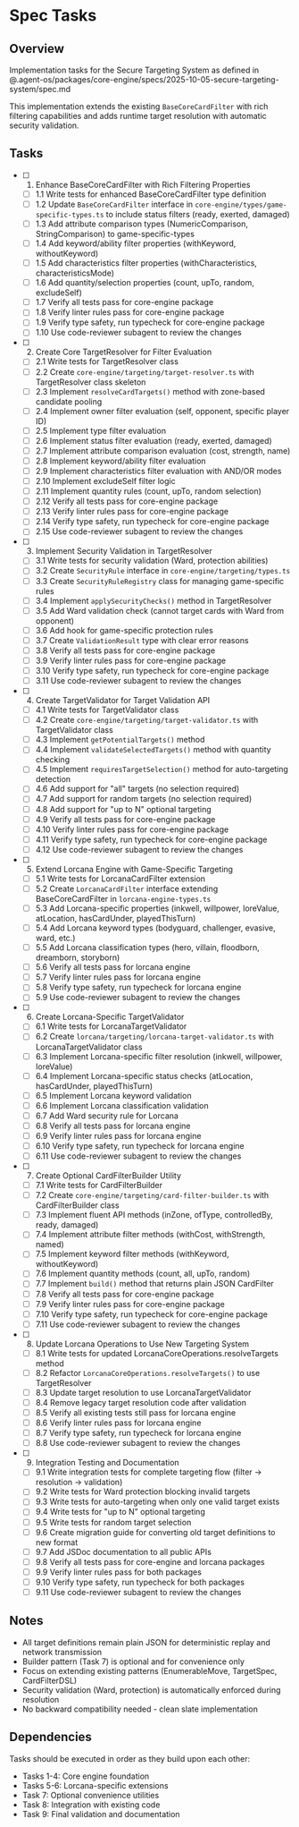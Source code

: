 # Spec Tasks

## Overview

Implementation tasks for the Secure Targeting System as defined in @.agent-os/packages/core-engine/specs/2025-10-05-secure-targeting-system/spec.md

This implementation extends the existing `BaseCoreCardFilter` with rich filtering capabilities and adds runtime target resolution with automatic security validation.

## Tasks

- [ ] 1. Enhance BaseCoreCardFilter with Rich Filtering Properties
  - [ ] 1.1 Write tests for enhanced BaseCoreCardFilter type definition
  - [ ] 1.2 Update `BaseCoreCardFilter` interface in `core-engine/types/game-specific-types.ts` to include status filters (ready, exerted, damaged)
  - [ ] 1.3 Add attribute comparison types (NumericComparison, StringComparison) to game-specific-types
  - [ ] 1.4 Add keyword/ability filter properties (withKeyword, withoutKeyword)
  - [ ] 1.5 Add characteristics filter properties (withCharacteristics, characteristicsMode)
  - [ ] 1.6 Add quantity/selection properties (count, upTo, random, excludeSelf)
  - [ ] 1.7 Verify all tests pass for core-engine package
  - [ ] 1.8 Verify linter rules pass for core-engine package
  - [ ] 1.9 Verify type safety, run typecheck for core-engine package
  - [ ] 1.10 Use code-reviewer subagent to review the changes

- [ ] 2. Create Core TargetResolver for Filter Evaluation
  - [ ] 2.1 Write tests for TargetResolver class
  - [ ] 2.2 Create `core-engine/targeting/target-resolver.ts` with TargetResolver class skeleton
  - [ ] 2.3 Implement `resolveCardTargets()` method with zone-based candidate pooling
  - [ ] 2.4 Implement owner filter evaluation (self, opponent, specific player ID)
  - [ ] 2.5 Implement type filter evaluation
  - [ ] 2.6 Implement status filter evaluation (ready, exerted, damaged)
  - [ ] 2.7 Implement attribute comparison evaluation (cost, strength, name)
  - [ ] 2.8 Implement keyword/ability filter evaluation
  - [ ] 2.9 Implement characteristics filter evaluation with AND/OR modes
  - [ ] 2.10 Implement excludeSelf filter logic
  - [ ] 2.11 Implement quantity rules (count, upTo, random selection)
  - [ ] 2.12 Verify all tests pass for core-engine package
  - [ ] 2.13 Verify linter rules pass for core-engine package
  - [ ] 2.14 Verify type safety, run typecheck for core-engine package
  - [ ] 2.15 Use code-reviewer subagent to review the changes

- [ ] 3. Implement Security Validation in TargetResolver
  - [ ] 3.1 Write tests for security validation (Ward, protection abilities)
  - [ ] 3.2 Create `SecurityRule` interface in `core-engine/targeting/types.ts`
  - [ ] 3.3 Create `SecurityRuleRegistry` class for managing game-specific rules
  - [ ] 3.4 Implement `applySecurityChecks()` method in TargetResolver
  - [ ] 3.5 Add Ward validation check (cannot target cards with Ward from opponent)
  - [ ] 3.6 Add hook for game-specific protection rules
  - [ ] 3.7 Create `ValidationResult` type with clear error reasons
  - [ ] 3.8 Verify all tests pass for core-engine package
  - [ ] 3.9 Verify linter rules pass for core-engine package
  - [ ] 3.10 Verify type safety, run typecheck for core-engine package
  - [ ] 3.11 Use code-reviewer subagent to review the changes

- [ ] 4. Create TargetValidator for Target Validation API
  - [ ] 4.1 Write tests for TargetValidator class
  - [ ] 4.2 Create `core-engine/targeting/target-validator.ts` with TargetValidator class
  - [ ] 4.3 Implement `getPotentialTargets()` method
  - [ ] 4.4 Implement `validateSelectedTargets()` method with quantity checking
  - [ ] 4.5 Implement `requiresTargetSelection()` method for auto-targeting detection
  - [ ] 4.6 Add support for "all" targets (no selection required)
  - [ ] 4.7 Add support for random targets (no selection required)
  - [ ] 4.8 Add support for "up to N" optional targeting
  - [ ] 4.9 Verify all tests pass for core-engine package
  - [ ] 4.10 Verify linter rules pass for core-engine package
  - [ ] 4.11 Verify type safety, run typecheck for core-engine package
  - [ ] 4.12 Use code-reviewer subagent to review the changes

- [ ] 5. Extend Lorcana Engine with Game-Specific Targeting
  - [ ] 5.1 Write tests for LorcanaCardFilter extension
  - [ ] 5.2 Create `LorcanaCardFilter` interface extending BaseCoreCardFilter in `lorcana-engine-types.ts`
  - [ ] 5.3 Add Lorcana-specific properties (inkwell, willpower, loreValue, atLocation, hasCardUnder, playedThisTurn)
  - [ ] 5.4 Add Lorcana keyword types (bodyguard, challenger, evasive, ward, etc.)
  - [ ] 5.5 Add Lorcana classification types (hero, villain, floodborn, dreamborn, storyborn)
  - [ ] 5.6 Verify all tests pass for lorcana engine
  - [ ] 5.7 Verify linter rules pass for lorcana engine
  - [ ] 5.8 Verify type safety, run typecheck for lorcana engine
  - [ ] 5.9 Use code-reviewer subagent to review the changes

- [ ] 6. Create Lorcana-Specific TargetValidator
  - [ ] 6.1 Write tests for LorcanaTargetValidator
  - [ ] 6.2 Create `lorcana/targeting/lorcana-target-validator.ts` with LorcanaTargetValidator class
  - [ ] 6.3 Implement Lorcana-specific filter resolution (inkwell, willpower, loreValue)
  - [ ] 6.4 Implement Lorcana-specific status checks (atLocation, hasCardUnder, playedThisTurn)
  - [ ] 6.5 Implement Lorcana keyword validation
  - [ ] 6.6 Implement Lorcana classification validation
  - [ ] 6.7 Add Ward security rule for Lorcana
  - [ ] 6.8 Verify all tests pass for lorcana engine
  - [ ] 6.9 Verify linter rules pass for lorcana engine
  - [ ] 6.10 Verify type safety, run typecheck for lorcana engine
  - [ ] 6.11 Use code-reviewer subagent to review the changes

- [ ] 7. Create Optional CardFilterBuilder Utility
  - [ ] 7.1 Write tests for CardFilterBuilder
  - [ ] 7.2 Create `core-engine/targeting/card-filter-builder.ts` with CardFilterBuilder class
  - [ ] 7.3 Implement fluent API methods (inZone, ofType, controlledBy, ready, damaged)
  - [ ] 7.4 Implement attribute filter methods (withCost, withStrength, named)
  - [ ] 7.5 Implement keyword filter methods (withKeyword, withoutKeyword)
  - [ ] 7.6 Implement quantity methods (count, all, upTo, random)
  - [ ] 7.7 Implement `build()` method that returns plain JSON CardFilter
  - [ ] 7.8 Verify all tests pass for core-engine package
  - [ ] 7.9 Verify linter rules pass for core-engine package
  - [ ] 7.10 Verify type safety, run typecheck for core-engine package
  - [ ] 7.11 Use code-reviewer subagent to review the changes

- [ ] 8. Update Lorcana Operations to Use New Targeting System
  - [ ] 8.1 Write tests for updated LorcanaCoreOperations.resolveTargets method
  - [ ] 8.2 Refactor `LorcanaCoreOperations.resolveTargets()` to use TargetResolver
  - [ ] 8.3 Update target resolution to use LorcanaTargetValidator
  - [ ] 8.4 Remove legacy target resolution code after validation
  - [ ] 8.5 Verify all existing tests still pass for lorcana engine
  - [ ] 8.6 Verify linter rules pass for lorcana engine
  - [ ] 8.7 Verify type safety, run typecheck for lorcana engine
  - [ ] 8.8 Use code-reviewer subagent to review the changes

- [ ] 9. Integration Testing and Documentation
  - [ ] 9.1 Write integration tests for complete targeting flow (filter → resolution → validation)
  - [ ] 9.2 Write tests for Ward protection blocking invalid targets
  - [ ] 9.3 Write tests for auto-targeting when only one valid target exists
  - [ ] 9.4 Write tests for "up to N" optional targeting
  - [ ] 9.5 Write tests for random target selection
  - [ ] 9.6 Create migration guide for converting old target definitions to new format
  - [ ] 9.7 Add JSDoc documentation to all public APIs
  - [ ] 9.8 Verify all tests pass for core-engine and lorcana packages
  - [ ] 9.9 Verify linter rules pass for both packages
  - [ ] 9.10 Verify type safety, run typecheck for both packages
  - [ ] 9.11 Use code-reviewer subagent to review the changes

## Notes

- All target definitions remain plain JSON for deterministic replay and network transmission
- Builder pattern (Task 7) is optional and for convenience only
- Focus on extending existing patterns (EnumerableMove, TargetSpec, CardFilterDSL)
- Security validation (Ward, protection) is automatically enforced during resolution
- No backward compatibility needed - clean slate implementation

## Dependencies

Tasks should be executed in order as they build upon each other:
- Tasks 1-4: Core engine foundation
- Tasks 5-6: Lorcana-specific extensions
- Task 7: Optional convenience utilities
- Task 8: Integration with existing code
- Task 9: Final validation and documentation

